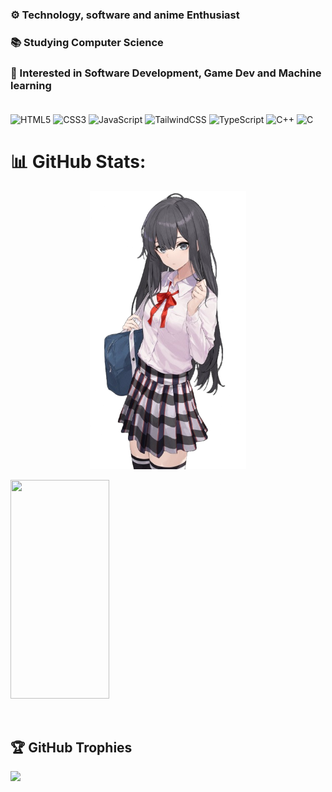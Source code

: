 ### ⚙ Technology, software and anime Enthusiast<br>
### 📚 Studying Computer Science<br>
### 🤝 Interested in Software Development, Game Dev and Machine learning<br><br>
![HTML5](https://img.shields.io/badge/html5-%23E34F26.svg?style=for-the-badge&logo=html5&logoColor=white) 
![CSS3](https://img.shields.io/badge/css3-%231572B6.svg?style=for-the-badge&logo=css3&logoColor=white) 
![JavaScript](https://img.shields.io/badge/javascript-%23323330.svg?style=for-the-badge&logo=javascript&logoColor=%23F7DF1E) 
![TailwindCSS](https://img.shields.io/badge/tailwindcss-%2338B2AC.svg?style=for-the-badge&logo=tailwind-css&logoColor=white)
![TypeScript](https://img.shields.io/badge/typescript-%23007ACC.svg?style=for-the-badge&logo=typescript&logoColor=white) 
![C++](https://img.shields.io/badge/c++-%2300599C.svg?style=for-the-badge&logo=c%2B%2B&logoColor=white) 
![C](https://img.shields.io/badge/c-%2300599C.svg?style=for-the-badge&logo=c&logoColor=white) 

# 📊 GitHub Stats:
<p align="center">
  <img src="https://raw.githubusercontent.com/KenHoH/KenHoH/main/yukino.png" width="250">
  <p>
  <img src="https://github-readme-stats.vercel.app/api?username=KenHoH&theme=shadow_blue&hide_border=false&include_all_commits=true&count_private=false" width="56%" height="350">   
  </p>
</p>

<br>

## 🏆 GitHub Trophies
![](https://github-profile-trophy.vercel.app/?username=KenHoH&theme=radical&no-frame=false&no-bg=false&margin-w=4)
